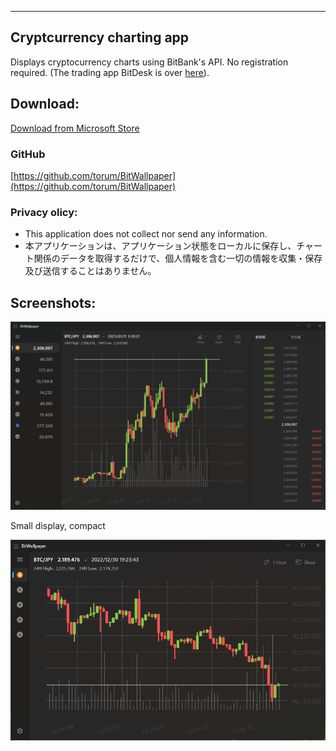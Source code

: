 
---------------------------------------


## Cryptcurrency charting app 
Displays cryptocurrency charts using BitBank's API. No registration required. (The trading app BitDesk is over
[here](https://github.com/torum/BitDesk)).

## Download:
 [Download from Microsoft Store](https://apps.microsoft.com/store/detail/bitwallpaper/9NCC3NTG9DP3)
 
### GitHub
[https://github.com/torum/BitWallpaper](https://github.com/torum/BitWallpaper)

### Privacy olicy:
* This application does not collect nor send any information.
* 本アプリケーションは、アプリケーション状態をローカルに保存し、チャート関係のデータを取得するだけで、個人情報を含む一切の情報を収集・保存及び送信することはありません。

## Screenshots:

![alt text](https://github.com/torum/BitWallpaper/blob/master/docs/Images/BitWallpaper-screenshot-V2-full.png?raw=true)

Small display, compact

![alt text](https://github.com/torum/BitWallpaper/blob/master/docs/Images/BitWallpaper-screenshot-V2-small.png?raw=true)



 

 
